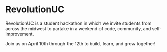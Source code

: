 # RevolutionUC

RevolutionUC is a student hackathon in which we invite students from across the midwest to partake in a weekend of code, community, and self-improvement. 

Join us on April 10th through the 12th to build, learn, and grow together! 